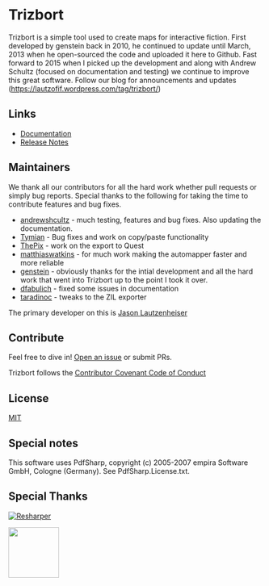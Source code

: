 # Trizbort 

Trizbort is a simple tool used to create maps for interactive fiction. First developed by genstein back in 2010, he continued to update until March, 2013 when he open-sourced the code and uploaded it here to Github. Fast forward to 2015 when I picked up the development and along with Andrew Schultz (focused on documentation and testing) we continue to improve this great software. Follow our blog for announcements and updates (https://lautzofif.wordpress.com/tag/trizbort/)

## Links
- [Documentation](http://www.trizbort.com/Docs/index.shtml)
- [Release Notes](https://github.com/JasonLautzenheiser/trizbort/blob/master/changelog.md)

## Maintainers
We thank all our contributors for all the hard work whether pull requests or simply bug reports.  Special thanks to the following for taking the time to contribute features and bug fixes.

- [andrewshcultz](https://github.com/andrewschultz) - much testing, features and bug fixes. Also updating the documentation.
- [Tymian](https://github.com/Tymian) - Bug fixes and work on copy/paste functionality
- [ThePix](https://github.com/ThePix) - work on the export to Quest
- [matthiaswatkins](https://github.com/matthiaswatkins) - for much work making the automapper faster and more reliable
- [genstein](https://github.com/genstein) - obviously thanks for the intial development and all the hard work that went into Trizbort up to the point I took it over.
- [dfabulich](https://github.com/dfabulich) - fixed some issues in documentation
- [taradinoc](https://github.com/taradinoc) - tweaks to the ZIL exporter

The primary developer on this is [Jason Lautzenheiser](https://github.com/JasonLautzenheiser)

## Contribute
Feel free to dive in!  [Open an issue](https://github.com/JasonLautzenheiser/trizbort/issues/new) or submit PRs.

Trizbort follows the [Contributor Covenant Code of Conduct](https://github.com/JasonLautzenheiser/trizbort/blob/master/CODE_OF_CONDUCT.md)

## License
[MIT](https://github.com/JasonLautzenheiser/trizbort/blob/master/LICENSE.txt)

## Special notes
This software uses PdfSharp, copyright (c) 2005-2007 empira Software GmbH, Cologne (Germany). See PdfSharp.License.txt.

## Special Thanks
[![Resharper](http://www.trizbort.com/img/logo_resharper.png)](https://www.jetbrains.com/resharper/)

[<img src="https://www.oz-code.com/Content/Images/header/ozcode_logo_long.svg" width="100">](https://www.oz-code.com/)


